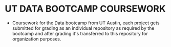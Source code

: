 # UT DATA BOOTCAMP COURSEWORK

- Coursework for the Data bootcamp from UT Austin, each project gets submitted
for grading as an individual repository as required by the bootcamp and after grading
it's transferred to this repository for organization purposes.
